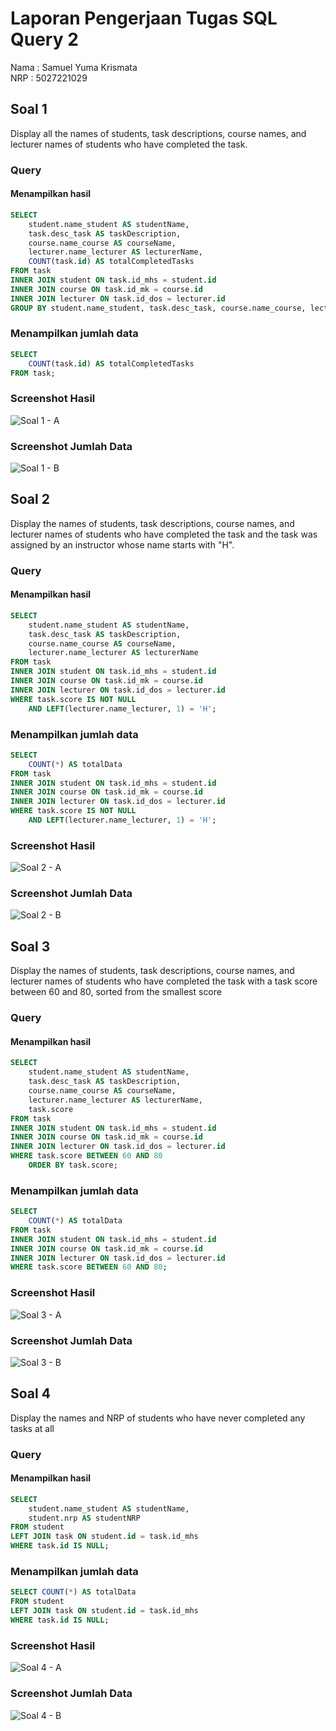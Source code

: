 # Laporan Pengerjaan Tugas SQL Query 2

Nama : Samuel Yuma Krismata <br>
NRP : 5027221029 <br>

## Soal 1

Display all the names of students, task descriptions, course names, and lecturer names of students who have completed the task.

### Query

#### Menampilkan hasil

```sql
SELECT
    student.name_student AS studentName,
    task.desc_task AS taskDescription,
    course.name_course AS courseName,
    lecturer.name_lecturer AS lecturerName,
    COUNT(task.id) AS totalCompletedTasks
FROM task
INNER JOIN student ON task.id_mhs = student.id
INNER JOIN course ON task.id_mk = course.id
INNER JOIN lecturer ON task.id_dos = lecturer.id
GROUP BY student.name_student, task.desc_task, course.name_course, lecturer.name_lecturer;
```

### Menampilkan jumlah data

```sql
SELECT
    COUNT(task.id) AS totalCompletedTasks
FROM task;
```

### Screenshot Hasil

![Soal 1 - A](https://github.com/samuelyuma/sistem-basis-data/assets/118542326/6b2a76ec-12bd-4b1e-8eeb-18cc527df9ea)

### Screenshot Jumlah Data

![Soal 1 - B](https://github.com/samuelyuma/sistem-basis-data/assets/118542326/4594695d-7e39-4f2a-aa4d-997a0132f278)

## Soal 2

Display the names of students, task descriptions, course names, and lecturer names of students who have completed the task and the task was assigned by an instructor whose name starts with "H".

### Query

#### Menampilkan hasil

```sql
SELECT
    student.name_student AS studentName,
    task.desc_task AS taskDescription,
    course.name_course AS courseName,
    lecturer.name_lecturer AS lecturerName
FROM task
INNER JOIN student ON task.id_mhs = student.id
INNER JOIN course ON task.id_mk = course.id
INNER JOIN lecturer ON task.id_dos = lecturer.id
WHERE task.score IS NOT NULL
    AND LEFT(lecturer.name_lecturer, 1) = 'H';
```

### Menampilkan jumlah data

```sql
SELECT
    COUNT(*) AS totalData
FROM task
INNER JOIN student ON task.id_mhs = student.id
INNER JOIN course ON task.id_mk = course.id
INNER JOIN lecturer ON task.id_dos = lecturer.id
WHERE task.score IS NOT NULL
    AND LEFT(lecturer.name_lecturer, 1) = 'H';
```

### Screenshot Hasil

![Soal 2 - A](https://github.com/samuelyuma/sistem-basis-data/assets/118542326/63f9c74b-517c-444f-8662-3f7a73fbd68c)

### Screenshot Jumlah Data

![Soal 2 - B](https://github.com/samuelyuma/sistem-basis-data/assets/118542326/8eac52a6-5e25-418d-b2c1-b50742fc6878)

## Soal 3

Display the names of students, task descriptions, course names, and lecturer names of students who have completed the task with a task score between 60 and 80, sorted from the smallest score

### Query

#### Menampilkan hasil

```sql
SELECT
    student.name_student AS studentName,
    task.desc_task AS taskDescription,
    course.name_course AS courseName,
    lecturer.name_lecturer AS lecturerName,
    task.score
FROM task
INNER JOIN student ON task.id_mhs = student.id
INNER JOIN course ON task.id_mk = course.id
INNER JOIN lecturer ON task.id_dos = lecturer.id
WHERE task.score BETWEEN 60 AND 80
    ORDER BY task.score;
```

### Menampilkan jumlah data

```sql
SELECT
    COUNT(*) AS totalData
FROM task
INNER JOIN student ON task.id_mhs = student.id
INNER JOIN course ON task.id_mk = course.id
INNER JOIN lecturer ON task.id_dos = lecturer.id
WHERE task.score BETWEEN 60 AND 80;
```

### Screenshot Hasil

![Soal 3 - A](https://github.com/samuelyuma/sistem-basis-data/assets/118542326/017794f1-c9a8-4394-b6fa-fead9e5d8e58)

### Screenshot Jumlah Data

![Soal 3 - B](https://github.com/samuelyuma/sistem-basis-data/assets/118542326/206c0663-f039-42e7-91ff-ad0342eed672)

## Soal 4

Display the names and NRP of students who have never completed any tasks at all

### Query

#### Menampilkan hasil

```sql
SELECT
    student.name_student AS studentName,
    student.nrp AS studentNRP
FROM student
LEFT JOIN task ON student.id = task.id_mhs
WHERE task.id IS NULL;
```

### Menampilkan jumlah data

```sql
SELECT COUNT(*) AS totalData
FROM student
LEFT JOIN task ON student.id = task.id_mhs
WHERE task.id IS NULL;
```

### Screenshot Hasil

![Soal 4 - A](https://github.com/samuelyuma/sistem-basis-data/assets/118542326/07747541-0df0-4224-bba1-f9761559454b)

### Screenshot Jumlah Data

![Soal 4 - B](https://github.com/samuelyuma/sistem-basis-data/assets/118542326/5a3439cf-5568-4c43-ad3a-d642a9706cb6)

